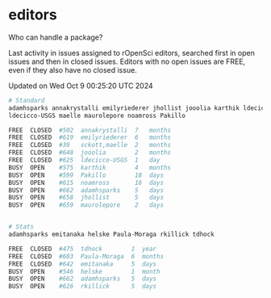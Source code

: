 # editors

Who can handle a package?

Last activity in issues assigned to rOpenSci editors, searched first in open
issues and then in closed issues. Editors with no open issues are FREE, even if
they also have no closed issue.


Updated on Wed Oct 9 00:25:20 UTC 2024

```bash
# Standard
adamhsparks annakrystalli emilyriederer jhollist jooolia karthik ldecicco
ldecicco-USGS maelle maurolepore noamross Pakillo

FREE  CLOSED  #502  annakrystalli  7   months
FREE  CLOSED  #619  emilyriederer  6   months
FREE  CLOSED  #39   sckott,maelle  2   months
FREE  CLOSED  #648  jooolia        2   months
FREE  CLOSED  #625  ldecicco-USGS  1   day
BUSY  OPEN    #575  karthik        4   months
BUSY  OPEN    #599  Pakillo        18  days
BUSY  OPEN    #615  noamross       16  days
BUSY  OPEN    #662  adamhsparks    5   days
BUSY  OPEN    #658  jhollist       5   days
BUSY  OPEN    #659  maurolepore    2   days


# Stats
adamhsparks emitanaka helske Paula-Moraga rkillick tdhock

FREE  CLOSED  #475  tdhock        1  year
FREE  CLOSED  #603  Paula-Moraga  6  months
FREE  CLOSED  #642  emitanaka     5  days
BUSY  OPEN    #546  helske        1  month
BUSY  OPEN    #662  adamhsparks   5  days
BUSY  OPEN    #626  rkillick      5  days
```
